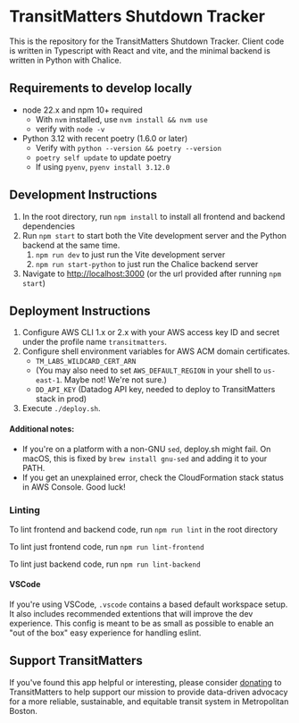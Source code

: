 # TransitMatters Shutdown Tracker

This is the repository for the TransitMatters Shutdown Tracker. Client code is written in Typescript with React and vite, and the minimal backend is written in Python with Chalice.

## Requirements to develop locally

- node 22.x and npm 10+ required
  - With `nvm` installed, use `nvm install && nvm use`
  - verify with `node -v`
- Python 3.12 with recent poetry (1.6.0 or later)
  - Verify with `python --version && poetry --version`
  - `poetry self update` to update poetry
  - If using `pyenv`, `pyenv install 3.12.0`

## Development Instructions

1. In the root directory, run `npm install` to install all frontend and backend dependencies
2. Run `npm start` to start both the Vite development server and the Python backend at the same time.
   1. `npm run dev` to just run the Vite development server
   2. `npm run start-python` to just run the Chalice backend server
3. Navigate to [http://localhost:3000](http://localhost:3000) (or the url provided after running `npm start`)

## Deployment Instructions

1. Configure AWS CLI 1.x or 2.x with your AWS access key ID and secret under the profile name `transitmatters`.
2. Configure shell environment variables for AWS ACM domain certificates.
   - `TM_LABS_WILDCARD_CERT_ARN`
   - (You may also need to set `AWS_DEFAULT_REGION` in your shell to `us-east-1`. Maybe not! We're not sure.)
   - `DD_API_KEY` (Datadog API key, needed to deploy to TransitMatters stack in prod)
3. Execute `./deploy.sh`.

#### Additional notes:

- If you're on a platform with a non-GNU `sed`, deploy.sh might fail. On macOS, this is fixed by `brew install gnu-sed` and adding it to your PATH.
- If you get an unexplained error, check the CloudFormation stack status in AWS Console. Good luck!

### Linting

To lint frontend and backend code, run `npm run lint` in the root directory

To lint just frontend code, run `npm run lint-frontend`

To lint just backend code, run `npm run lint-backend`

#### VSCode

If you're using VSCode, `.vscode` contains a based default workspace setup. It also includes recommended extentions that will improve the dev experience. This config is meant to be as small as possible to enable an "out of the box" easy experience for handling eslint.

## Support TransitMatters

If you've found this app helpful or interesting, please consider [donating](https://transitmatters.org/donate) to TransitMatters to help support our mission to provide data-driven advocacy for a more reliable, sustainable, and equitable transit system in Metropolitan Boston.
